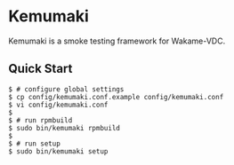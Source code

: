 Kemumaki
========

Kemumaki is a smoke testing framework for Wakame-VDC.

Quick Start
-----------

    $ # configure global settings
    $ cp config/kemumaki.conf.example config/kemumaki.conf
    $ vi config/kemumaki.conf
    $
    $ # run rpmbuild
    $ sudo bin/kemumaki rpmbuild
    $
    $ # run setup
    $ sudo bin/kemumaki setup
